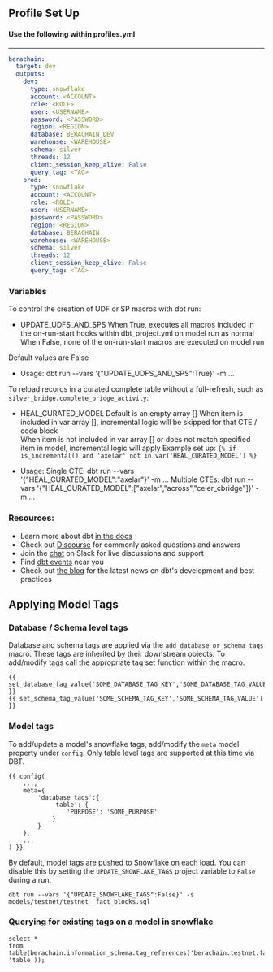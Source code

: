 ## Profile Set Up

#### Use the following within profiles.yml
----

```yml
berachain:
  target: dev
  outputs:
    dev:
      type: snowflake
      account: <ACCOUNT>
      role: <ROLE>
      user: <USERNAME>
      password: <PASSWORD>
      region: <REGION>
      database: BERACHAIN_DEV
      warehouse: <WAREHOUSE>
      schema: silver
      threads: 12
      client_session_keep_alive: False
      query_tag: <TAG>
    prod:
      type: snowflake
      account: <ACCOUNT>
      role: <ROLE>
      user: <USERNAME>
      password: <PASSWORD>
      region: <REGION>
      database: BERACHAIN
      warehouse: <WAREHOUSE>
      schema: silver
      threads: 12
      client_session_keep_alive: False
      query_tag: <TAG>
```

### Variables

To control the creation of UDF or SP macros with dbt run:
* UPDATE_UDFS_AND_SPS
When True, executes all macros included in the on-run-start hooks within dbt_project.yml on model run as normal
When False, none of the on-run-start macros are executed on model run

Default values are False

* Usage:
dbt run --vars '{"UPDATE_UDFS_AND_SPS":True}'  -m ...

To reload records in a curated complete table without a full-refresh, such as `silver_bridge.complete_bridge_activity`:
* HEAL_CURATED_MODEL
Default is an empty array []
When item is included in var array [], incremental logic will be skipped for that CTE / code block  
When item is not included in var array [] or does not match specified item in model, incremental logic will apply
Example set up: `{% if is_incremental() and 'axelar' not in var('HEAL_CURATED_MODEL') %}`

* Usage:
Single CTE: dbt run --vars '{"HEAL_CURATED_MODEL":"axelar"}' -m ...
Multiple CTEs: dbt run --vars '{"HEAL_CURATED_MODEL":["axelar","across","celer_cbridge"]}' -m ...


### Resources:
- Learn more about dbt [in the docs](https://docs.getdbt.com/docs/introduction)
- Check out [Discourse](https://discourse.getdbt.com/) for commonly asked questions and answers
- Join the [chat](https://community.getdbt.com/) on Slack for live discussions and support
- Find [dbt events](https://events.getdbt.com) near you
- Check out [the blog](https://blog.getdbt.com/) for the latest news on dbt's development and best practices

## Applying Model Tags

### Database / Schema level tags

Database and schema tags are applied via the `add_database_or_schema_tags` macro.  These tags are inherited by their downstream objects.  To add/modify tags call the appropriate tag set function within the macro.

```
{{ set_database_tag_value('SOME_DATABASE_TAG_KEY','SOME_DATABASE_TAG_VALUE') }}
{{ set_schema_tag_value('SOME_SCHEMA_TAG_KEY','SOME_SCHEMA_TAG_VALUE') }}
```

### Model tags

To add/update a model's snowflake tags, add/modify the `meta` model property under `config`.  Only table level tags are supported at this time via DBT.

```
{{ config(
    ...,
    meta={
        'database_tags':{
            'table': {
                'PURPOSE': 'SOME_PURPOSE'
            }
        }
    },
    ...
) }}
```

By default, model tags are pushed to Snowflake on each load. You can disable this by setting the `UPDATE_SNOWFLAKE_TAGS` project variable to `False` during a run.

```
dbt run --vars '{"UPDATE_SNOWFLAKE_TAGS":False}' -s models/testnet/testnet__fact_blocks.sql
```

### Querying for existing tags on a model in snowflake

```
select *
from table(berachain.information_schema.tag_references('berachain.testnet.fact_blocks', 'table'));
```